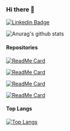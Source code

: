 ### **Hi there** 👋

[![Linkedin Badge](https://img.shields.io/badge/-LinkedIn-0c1014?style=flat-square&logo=Linkedin&logoColor=white&link=https://www.linkedin.com/in/rauan-ishida-sanfelice)](https://www.linkedin.com/in/rauan-ishida-sanfelice)

![Anurag's github stats](https://github-readme-stats.vercel.app/api?username=rauanisanfelice&count_private=true&hide=issues&show_icons=true&theme=gotham)


#### **Repositories**

[![ReadMe Card](https://github-readme-stats.vercel.app/api/pin/?username=rauanisanfelice&repo=template-django&theme=gotham)](https://github.com/anuraghazra/github-readme-stats)

[![ReadMe Card](https://github-readme-stats.vercel.app/api/pin/?username=rauanisanfelice&repo=easy-park&theme=gotham)](https://github.com/anuraghazra/github-readme-stats)

[![ReadMe Card](https://github-readme-stats.vercel.app/api/pin/?username=rauanisanfelice&repo=mapbox&theme=gotham)](https://github.com/anuraghazra/github-readme-stats)

[![ReadMe Card](https://github-readme-stats.vercel.app/api/pin/?username=rauanisanfelice&repo=python-wine&theme=gotham)](https://github.com/anuraghazra/github-readme-stats)


#### **Top Langs**

[![Top Langs](https://github-readme-stats.vercel.app/api/top-langs/?username=rauanisanfelice&layout=compact&theme=gotham)](https://github.com/anuraghazra/github-readme-stats)

<!--
- 🔭 I’m currently working on ...
- 🌱 I’m currently learning ...
- 👯 I’m looking to collaborate on ...
- 🤔 I’m looking for help with ...
- 💬 Ask me about ...
- 📫 How to reach me: ...
- 😄 Pronouns: ...
- ⚡ Fun fact: ...
-->